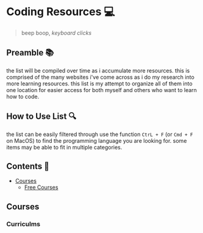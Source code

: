 # Coding Resources 💻

>beep boop, *keyboard clicks*

## Preamble 📚
the list will be compiled over time as i accumulate more resources. this is comprised of the many websites i've come across as i do my research into more learning resources. this list is my attempt to organize all of them into one location for easier access for both myself and others who want to learn how to code.

## How to Use List 🔍
the list can be easily filtered through use the function `CtrL + F` (or `Cmd + F` on MacOS) to find the programming language you are looking for. some items may be able to fit in multiple categories.

## Contents 📑
- [Courses](#Courses)
  - [Free Courses](#Curriculms)  

## Courses

### Curriculms



